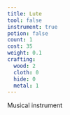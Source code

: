 ```yaml
---
title: Lute
tool: false
instrument: true
potion: false
count: 1
cost: 35
weight: 0.1
crafting:
  wood: 2
  cloth: 0
  hide: 0
  metal: 1
---
```


Musical instrument
